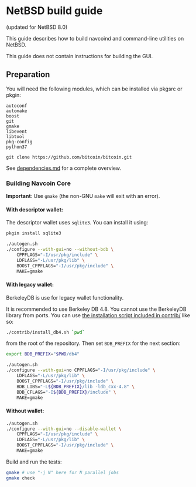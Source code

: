 NetBSD build guide
======================
(updated for NetBSD 8.0)

This guide describes how to build navcoind and command-line utilities on NetBSD.

This guide does not contain instructions for building the GUI.

Preparation
-------------

You will need the following modules, which can be installed via pkgsrc or pkgin:

```
autoconf
automake
boost
git
gmake
libevent
libtool
pkg-config
python37

git clone https://github.com/bitcoin/bitcoin.git
```

See [dependencies.md](dependencies.md) for a complete overview.

### Building Navcoin Core

**Important**: Use `gmake` (the non-GNU `make` will exit with an error).

#### With descriptor wallet:

The descriptor wallet uses `sqlite3`. You can install it using:
```bash
pkgin install sqlite3
```

```bash
./autogen.sh
./configure --with-gui=no --without-bdb \
    CPPFLAGS="-I/usr/pkg/include" \
    LDFLAGS="-L/usr/pkg/lib" \
    BOOST_CPPFLAGS="-I/usr/pkg/include" \
    MAKE=gmake
```

#### With legacy wallet:

BerkeleyDB is use for legacy wallet functionality.

It is recommended to use Berkeley DB 4.8. You cannot use the BerkeleyDB library
from ports.
You can use [the installation script included in contrib/](/contrib/install_db4.sh) like so:

```bash
./contrib/install_db4.sh `pwd`
```

from the root of the repository. Then set `BDB_PREFIX` for the next section:

```bash
export BDB_PREFIX="$PWD/db4"
```

```bash
./autogen.sh
./configure --with-gui=no CPPFLAGS="-I/usr/pkg/include" \
    LDFLAGS="-L/usr/pkg/lib" \
    BOOST_CPPFLAGS="-I/usr/pkg/include" \
    BDB_LIBS="-L${BDB_PREFIX}/lib -ldb_cxx-4.8" \
    BDB_CFLAGS="-I${BDB_PREFIX}/include" \
    MAKE=gmake
```

#### Without wallet:
```bash
./autogen.sh
./configure --with-gui=no --disable-wallet \
    CPPFLAGS="-I/usr/pkg/include" \
    LDFLAGS="-L/usr/pkg/lib" \
    BOOST_CPPFLAGS="-I/usr/pkg/include" \
    MAKE=gmake
```

Build and run the tests:
```bash
gmake # use "-j N" here for N parallel jobs
gmake check
```
